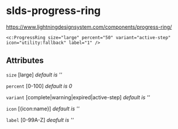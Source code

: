 # slds-progress-ring

https://www.lightningdesignsystem.com/components/progress-ring/

```
<c:ProgressRing size="large" percent="50" variant="active-step" icon="utility:fallback" label="1" />
```

## Attributes

`size` [large] _default is ''_

`percent` [0-100] _default is 0_

`variant` [complete|warning|expired|active-step] _default is ''_

`icon` [{icon:name}] _default is ''_

`label` [0-99A-Z] _deafult is ''_
